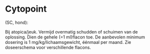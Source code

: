 # Cytopoint

(SC, hond):

Bij atopica/jeuk. Vermijd overmatig schudden of schuimen van de oplossing. Dien de gehele (=1 ml)flacon toe. De aanbevolen minimum dosering is 1 mg/kg/lichaamsgewicht, éénmaal per maand. Zie doseerschema voor verschillende flacons.
